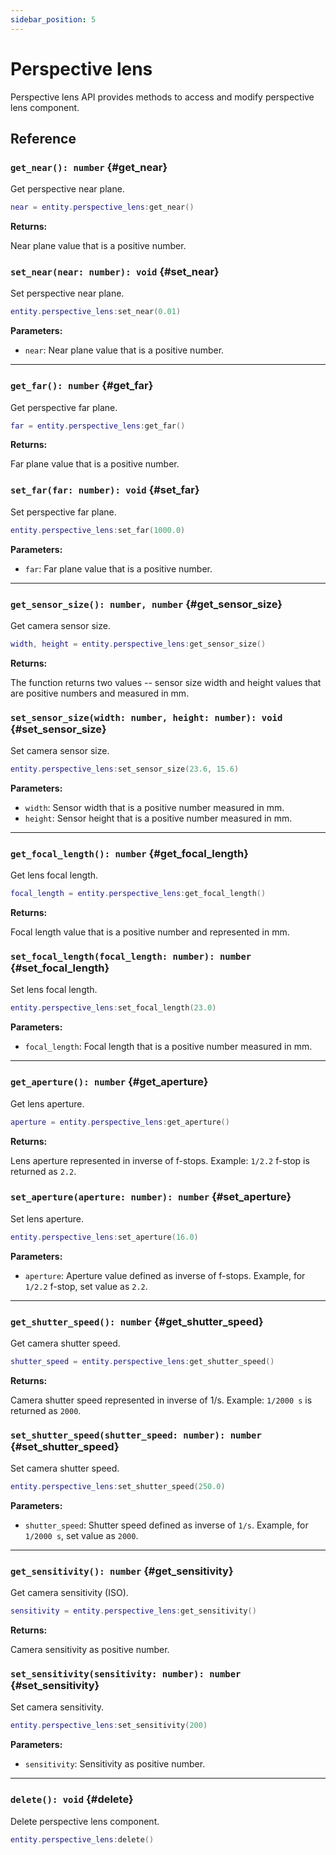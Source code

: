 ```yaml
---
sidebar_position: 5
---
```


# Perspective lens

Perspective lens API provides methods to access and modify perspective lens component.

## Reference

### `get_near(): number` {#get_near}

Get perspective near plane.

```lua
near = entity.perspective_lens:get_near()
```

**Returns:**

Near plane value that is a positive number.

### `set_near(near: number): void` {#set_near}

Set perspective near plane.

```lua
entity.perspective_lens:set_near(0.01)
```

**Parameters:**

- `near`: Near plane value that is a positive number.

---

### `get_far(): number` {#get_far}

Get perspective far plane.

```lua
far = entity.perspective_lens:get_far()
```

**Returns:**

Far plane value that is a positive number.

### `set_far(far: number): void` {#set_far}

Set perspective far plane.

```lua
entity.perspective_lens:set_far(1000.0)
```

**Parameters:**

- `far`: Far plane value that is a positive number.

---

### `get_sensor_size(): number, number` {#get_sensor_size}

Get camera sensor size.

```lua
width, height = entity.perspective_lens:get_sensor_size()
```

**Returns:**

The function returns two values -- sensor size width and height values that are positive numbers and measured in mm.

### `set_sensor_size(width: number, height: number): void` {#set_sensor_size}

Set camera sensor size.

```lua
entity.perspective_lens:set_sensor_size(23.6, 15.6)
```

**Parameters:**

- `width`: Sensor width that is a positive number measured in mm.
- `height`: Sensor height that is a positive number measured in mm.

---

### `get_focal_length(): number` {#get_focal_length}

Get lens focal length.

```lua
focal_length = entity.perspective_lens:get_focal_length()
```

**Returns:**

Focal length value that is a positive number and represented in mm.

### `set_focal_length(focal_length: number): number` {#set_focal_length}

Set lens focal length.

```lua
entity.perspective_lens:set_focal_length(23.0)
```

**Parameters:**

- `focal_length`: Focal length that is a positive number measured in mm.

---

### `get_aperture(): number` {#get_aperture}

Get lens aperture.

```lua
aperture = entity.perspective_lens:get_aperture()
```

**Returns:**

Lens aperture represented in inverse of f-stops. Example: `1/2.2` f-stop is returned as `2.2`.

### `set_aperture(aperture: number): number` {#set_aperture}

Set lens aperture.

```lua
entity.perspective_lens:set_aperture(16.0)
```

**Parameters:**

- `aperture`: Aperture value defined as inverse of f-stops. Example, for `1/2.2` f-stop, set value as `2.2`.

---

### `get_shutter_speed(): number` {#get_shutter_speed}

Get camera shutter speed.

```lua
shutter_speed = entity.perspective_lens:get_shutter_speed()
```

**Returns:**

Camera shutter speed represented in inverse of 1/s. Example: `1/2000 s` is returned as `2000`.

### `set_shutter_speed(shutter_speed: number): number` {#set_shutter_speed}

Set camera shutter speed.

```lua
entity.perspective_lens:set_shutter_speed(250.0)
```

**Parameters:**

- `shutter_speed`: Shutter speed defined as inverse of `1/s`. Example, for `1/2000 s`, set value as `2000`.

---

### `get_sensitivity(): number` {#get_sensitivity}

Get camera sensitivity (ISO).

```lua
sensitivity = entity.perspective_lens:get_sensitivity()
```

**Returns:**

Camera sensitivity as positive number.

### `set_sensitivity(sensitivity: number): number` {#set_sensitivity}

Set camera sensitivity.

```lua
entity.perspective_lens:set_sensitivity(200)
```

**Parameters:**

- `sensitivity`: Sensitivity as positive number.

---

### `delete(): void` {#delete}

Delete perspective lens component.

```lua
entity.perspective_lens:delete()
```
